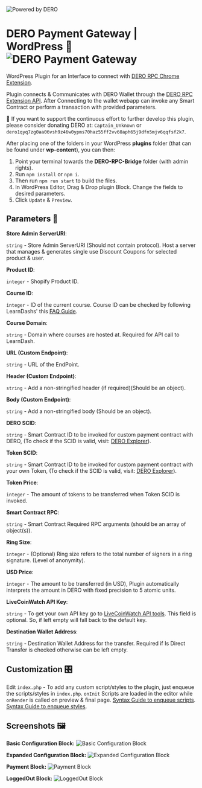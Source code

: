 ![Powered by DERO](https://i.imgur.com/p6DRKv1.jpg)

# DERO Payment Gateway | WordPress 🔌![DERO Payment Gateway](https://img.shields.io/badge/0.2.0-brightgreen)
WordPress Plugin for an Interface to connect with [DERO RPC Chrome Extension](https://chrome.google.com/webstore/detail/dero-rpc-bridge/nmofcfcaegdplgbjnadipebgfbodplpd).

Plugin connects & Communicates with DERO Wallet through the [DERO RPC Extension API](https://github.com/g45t345rt/dero-rpc-bridge). After Connecting to the wallet webapp can invoke any Smart Contract or perform a transaction with provided parameters.

🎁 If you want to support the continuous effort to further develop this plugin, please consider donating DERO at:
`Captain_Unknown` or `dero1qyq7zg0aa06vsh9z46w0ypms70haz55ff2vv60aph65j9dfn5mjv6qqfsf2k7`.

After placing one of the folders in your WordPress **plugins** folder (that can be found under **wp-content**), you can then:

1. Point your terminal towards the **DERO-RPC-Bridge** folder (with admin rights).
2. Run `npm install` or `npm i`.
3. Then run `npm run start` to build the files.
4. In WordPress Editor, Drag & Drop plugin Block. Change the fields to desired parameters.
5. Click `Update` & `Preview`.


## Parameters 🔧

**Store Admin ServerURI**:

`string` - Store Admin ServerURI (Should not contain protocol). Host a server that manages & generates single use Discount Coupons for selected product & user.

**Product ID**:

`integer` - Shopify Product ID.



**Course ID**:

`integer` - ID of the current course. Course ID can be checked by following LearnDashs' this [FAQ Guide](https://www.learndash.com/support/docs/faqs/find-course-id/#without-a-plugin).

**Course Domain**:

`string` - Domain where courses are hosted at. Required for API call to LearnDash.



**URL (Custom Endpoint)**:

`string` - URL of the EndPoint.

**Header (Custom Endpoint)**:

`string` - Add a non-stringified header (if required)(Should be an object).

**Body (Custom Endpoint)**:

`string` - Add a non-stringified body (Should be an object).



**DERO SCID**:

`string` - Smart Contract ID to be invoked for custom payment contract with DERO, (To check if the SCID is valid, visit: [DERO Explorer](https://explorer.dero.io/)).

**Token SCID**:

`string` - Smart Contract ID to be invoked for custom payment contract with your own Token, (To check if the SCID is valid, visit: [DERO Explorer](https://explorer.dero.io/)).

**Token Price**:

`integer` - The amount of tokens to be transferred when Token SCID is invoked.

**Smart Contract RPC**:

`string` - Smart Contract Required RPC arguments (should be an array of object(s)).

**Ring Size**:

`integer` - (Optional) Ring size refers to the total number of signers in a ring signature. (Level of anonymity).

**USD Price**:

`integer` - The amount to be transferred (in USD), Plugin automatically interprets the amount in DERO with fixed precision to 5 atomic units.



**LiveCoinWatch API Key**:

`string` - To get your own API key go to [LiveCoinWatch API tools](https://www.livecoinwatch.com/tools/api). This field is optional. So, if left empty will fall back to the default key.


**Destination Wallet Address**:

`string` - Destination Wallet Address for the transfer. Required if Is Direct Transfer is checked otherwise can be left empty.



## Customization 🎛️

Edit `index.php` - To add any custom script/styles to the plugin, just enqueue the scripts/styles in `index.php`. `onInit` Scripts are loaded in the editor while `onRender` is called on preview & final page.
[Syntax Guide to enqueue scripts](https://developer.wordpress.org/reference/functions/wp_enqueue_script/).
[Syntax Guide to enqueue styles](https://developer.wordpress.org/reference/functions/wp_enqueue_style/).


## Screenshots 🖼️
**Basic Configuration Block:**
![Basic Configuration Block](https://i.imgur.com/6ACqydj.png)

**Expanded Configuration Block:**
![Expanded Configuration Block](https://i.imgur.com/V2Ua5R4.png)

**Payment Block:**
![Payment Block](https://i.imgur.com/g3kkcqm.png)

**LoggedOut Block:**
![LoggedOut Block](https://i.imgur.com/uGAaJlQ.png)
